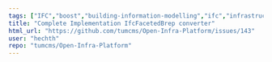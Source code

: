 ```yaml
---
tags: ["IFC","boost","building-information-modelling","ifc","infrastructure","okstra","point-cloud","refactoring"]
title: "Complete Implementation IfcFacetedBrep converter"
html_url: "https://github.com/tumcms/Open-Infra-Platform/issues/143"
user: "hechth"
repo: "tumcms/Open-Infra-Platform"
---
```


